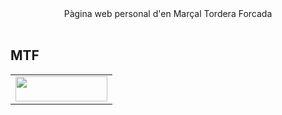 <p align="center">
  <a href="https://mtf.cat" target="_blank"></a>
  <br/><br/>
  Pàgina web personal d'en Marçal Tordera Forcada
  <br/><br/>
</p>

## MTF

<table>
  <tbody>
	<tr>
      <td align="center">
        <img width="147" height="40" src="assets/algolia.svg#gh-light-mode-only" />
      </td>
    </tr>
  </tbody>
</table>

